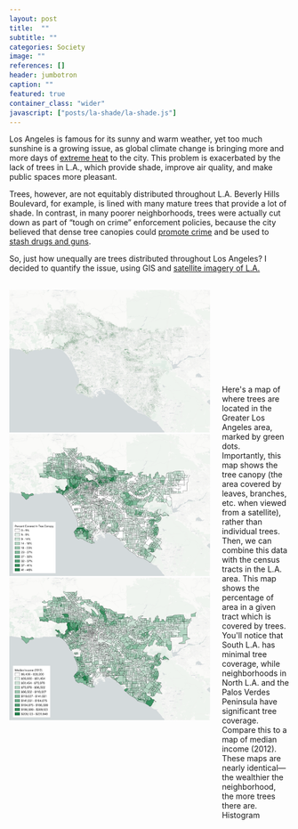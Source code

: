 ```yaml
---
layout: post
title:  ""
subtitle: ""
categories: Society
image: ""
references: []
header: jumbotron
caption: ""
featured: true
container_class: "wider"
javascript: ["posts/la-shade/la-shade.js"]
---
```


Los Angeles is famous for its sunny and warm weather, yet too much sunshine is a growing issue, as global climate change is bringing more and more days of [extreme heat](https://www.nytimes.com/2017/06/22/us/california-today-extreme-heat.html) to the city. This problem is exacerbated by the lack of trees in L.A., which provide shade, improve air quality, and make public spaces more pleasant.

Trees, however, are not equitably distributed throughout L.A. Beverly Hills Boulevard, for example, is lined with many mature trees that provide a lot of shade. In contrast, in many poorer neighborhoods, trees were actually cut down as part of “tough on crime” enforcement policies, because the city believed that dense tree canopies could [promote crime](https://99percentinvisible.org/episode/shade/) and be used to [stash drugs and guns](https://www.nytimes.com/2019/12/01/us/los-angeles-shade-climate-change.html).

So, just how unequally are trees distributed throughout Los Angeles? I decided to quantify the issue, using GIS and [satellite imagery of L.A.](https://www.fs.usda.gov/detailfull/r5/communityforests/?cid=fseprd647442&width=full)
<br>
<br>

<div id = 'scrolling-vis' class = "columns">
  <div id = 'vis' class = "column">
    <!-- <div id = "map"></div> -->
    <div id = "graph"></div>
    <img id = "img1" src = "/assets/graphics/posts/la-shade/tree-canopy.png">
    <img id = "img2" src = "/assets/graphics/posts/la-shade/tree-canopy-tracts.png">
    <img id = "img3" src = "/assets/graphics/posts/la-shade/income.png">
  </div>
  <div id = 'sections' class = "column is-narrow">
    <section class="step" style = "margin-top: 170px;">
    Here's a map of where trees are located in the Greater Los Angeles area, marked by green dots.
    </section>  
    <section class="step">
    Importantly, this map shows the tree canopy (the area covered by leaves, branches, etc. when viewed from a satellite), rather than individual trees.
    </section>
    <section class="step">
    Then, we can combine this data with the census tracts in the L.A. area. This map shows the percentage of area in a given tract which is covered by trees.
    </section>
    <section class="step">
    You'll notice that South L.A. has minimal tree coverage, while neighborhoods in North L.A. and the Palos Verdes Peninsula have significant tree coverage.
    </section>
    <section class="step">
    Compare this to a map of median income (2012). These maps are nearly identical—the wealthier the neighborhood, the more trees there are.
    </section>
    <section class="step">
    Histogram
    </section>
    <section class="step">
    <br>
    <br>
    <br>
    <br>
    <br>
    <br>
    </section>
  </div>
</div>
<br>
<br>
